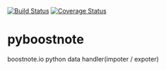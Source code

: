 [![Build Status](https://travis-ci.org/masa4u/pyboostnote.svg?branch=master)](https://travis-ci.org/masa4u/pyboostnote)
[![Coverage Status](https://coveralls.io/repos/github/masa4u/pyboostnote/badge.svg)](https://coveralls.io/github/masa4u/pyboostnote)

# pyboostnote
boostnote.io python data handler(impoter / expoter)

 
